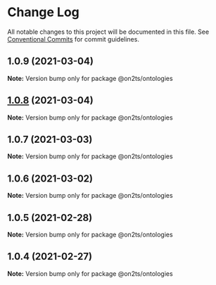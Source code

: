 # Change Log

All notable changes to this project will be documented in this file.
See [Conventional Commits](https://conventionalcommits.org) for commit guidelines.

## 1.0.9 (2021-03-04)

**Note:** Version bump only for package @on2ts/ontologies





## [1.0.8](https://github.com/on2ts/ontologies/compare/v1.0.7...v1.0.8) (2021-03-04)

**Note:** Version bump only for package @on2ts/ontologies





## 1.0.7 (2021-03-03)

**Note:** Version bump only for package @on2ts/ontologies





## 1.0.6 (2021-03-02)

**Note:** Version bump only for package @on2ts/ontologies





## 1.0.5 (2021-02-28)

**Note:** Version bump only for package @on2ts/ontologies





## 1.0.4 (2021-02-27)

**Note:** Version bump only for package @on2ts/ontologies

